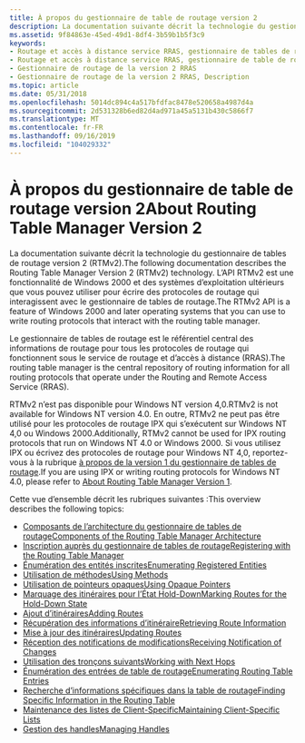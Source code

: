 ```yaml
---
title: À propos du gestionnaire de table de routage version 2
description: La documentation suivante décrit la technologie du gestionnaire de tables de routage version 2 (RTMv2).
ms.assetid: 9f84863e-45ed-49d1-8df4-3b59b1b5f3c9
keywords:
- Routage et accès à distance service RRAS, gestionnaire de tables de routage version 2
- Routage et accès à distance service RRAS, gestionnaire de table de routage version 2, Description
- Gestionnaire de routage de la version 2 RRAS
- Gestionnaire de routage de la version 2 RRAS, Description
ms.topic: article
ms.date: 05/31/2018
ms.openlocfilehash: 5014dc894c4a517bfdfac8478e520658a4987d4a
ms.sourcegitcommit: 2d531328b6ed82d4ad971a45a5131b430c5866f7
ms.translationtype: MT
ms.contentlocale: fr-FR
ms.lasthandoff: 09/16/2019
ms.locfileid: "104029332"
---
```

# <a name="about-routing-table-manager-version-2"></a><span data-ttu-id="4c7ac-107">À propos du gestionnaire de table de routage version 2</span><span class="sxs-lookup"><span data-stu-id="4c7ac-107">About Routing Table Manager Version 2</span></span>

<span data-ttu-id="4c7ac-108">La documentation suivante décrit la technologie du gestionnaire de tables de routage version 2 (RTMv2).</span><span class="sxs-lookup"><span data-stu-id="4c7ac-108">The following documentation describes the Routing Table Manager Version 2 (RTMv2) technology.</span></span> <span data-ttu-id="4c7ac-109">L’API RTMv2 est une fonctionnalité de Windows 2000 et des systèmes d’exploitation ultérieurs que vous pouvez utiliser pour écrire des protocoles de routage qui interagissent avec le gestionnaire de tables de routage.</span><span class="sxs-lookup"><span data-stu-id="4c7ac-109">The RTMv2 API is a feature of Windows 2000 and later operating systems that you can use to write routing protocols that interact with the routing table manager.</span></span>

<span data-ttu-id="4c7ac-110">Le gestionnaire de tables de routage est le référentiel central des informations de routage pour tous les protocoles de routage qui fonctionnent sous le service de routage et d’accès à distance (RRAS).</span><span class="sxs-lookup"><span data-stu-id="4c7ac-110">The routing table manager is the central repository of routing information for all routing protocols that operate under the Routing and Remote Access Service (RRAS).</span></span>

<span data-ttu-id="4c7ac-111">RTMv2 n’est pas disponible pour Windows NT version 4,0.</span><span class="sxs-lookup"><span data-stu-id="4c7ac-111">RTMv2 is not available for Windows NT version 4.0.</span></span> <span data-ttu-id="4c7ac-112">En outre, RTMv2 ne peut pas être utilisé pour les protocoles de routage IPX qui s’exécutent sur Windows NT 4,0 ou Windows 2000.</span><span class="sxs-lookup"><span data-stu-id="4c7ac-112">Additionally, RTMv2 cannot be used for IPX routing protocols that run on Windows NT 4.0 or Windows 2000.</span></span> <span data-ttu-id="4c7ac-113">Si vous utilisez IPX ou écrivez des protocoles de routage pour Windows NT 4,0, reportez-vous à la rubrique [à propos de la version 1 du gestionnaire de tables de routage](about-routing-table-manager-version-1.md).</span><span class="sxs-lookup"><span data-stu-id="4c7ac-113">If you are using IPX or writing routing protocols for Windows NT 4.0, please refer to [About Routing Table Manager Version 1](about-routing-table-manager-version-1.md).</span></span>

<span data-ttu-id="4c7ac-114">Cette vue d’ensemble décrit les rubriques suivantes :</span><span class="sxs-lookup"><span data-stu-id="4c7ac-114">This overview describes the following topics:</span></span>

-   [<span data-ttu-id="4c7ac-115">Composants de l’architecture du gestionnaire de tables de routage</span><span class="sxs-lookup"><span data-stu-id="4c7ac-115">Components of the Routing Table Manager Architecture</span></span>](components-of-the-routing-table-manager-architecture.md)
-   [<span data-ttu-id="4c7ac-116">Inscription auprès du gestionnaire de tables de routage</span><span class="sxs-lookup"><span data-stu-id="4c7ac-116">Registering with the Routing Table Manager</span></span>](registering-with-the-routing-table-manager.md)
-   [<span data-ttu-id="4c7ac-117">Énumération des entités inscrites</span><span class="sxs-lookup"><span data-stu-id="4c7ac-117">Enumerating Registered Entities</span></span>](enumerating-registered-entities.md)
-   [<span data-ttu-id="4c7ac-118">Utilisation de méthodes</span><span class="sxs-lookup"><span data-stu-id="4c7ac-118">Using Methods</span></span>](using-methods.md)
-   [<span data-ttu-id="4c7ac-119">Utilisation de pointeurs opaques</span><span class="sxs-lookup"><span data-stu-id="4c7ac-119">Using Opaque Pointers</span></span>](using-opaque-pointers.md)
-   [<span data-ttu-id="4c7ac-120">Marquage des itinéraires pour l’État Hold-Down</span><span class="sxs-lookup"><span data-stu-id="4c7ac-120">Marking Routes for the Hold-Down State</span></span>](marking-routes-for-the-hold-down-state.md)
-   [<span data-ttu-id="4c7ac-121">Ajout d’itinéraires</span><span class="sxs-lookup"><span data-stu-id="4c7ac-121">Adding Routes</span></span>](adding-routes.md)
-   [<span data-ttu-id="4c7ac-122">Récupération des informations d’itinéraire</span><span class="sxs-lookup"><span data-stu-id="4c7ac-122">Retrieving Route Information</span></span>](retrieving-route-information.md)
-   [<span data-ttu-id="4c7ac-123">Mise à jour des itinéraires</span><span class="sxs-lookup"><span data-stu-id="4c7ac-123">Updating Routes</span></span>](updating-routes.md)
-   [<span data-ttu-id="4c7ac-124">Réception des notifications de modifications</span><span class="sxs-lookup"><span data-stu-id="4c7ac-124">Receiving Notification of Changes</span></span>](receiving-notification-of-changes.md)
-   [<span data-ttu-id="4c7ac-125">Utilisation des tronçons suivants</span><span class="sxs-lookup"><span data-stu-id="4c7ac-125">Working with Next Hops</span></span>](working-with-next-hops.md)
-   [<span data-ttu-id="4c7ac-126">Énumération des entrées de table de routage</span><span class="sxs-lookup"><span data-stu-id="4c7ac-126">Enumerating Routing Table Entries</span></span>](enumerating-routing-table-entries.md)
-   [<span data-ttu-id="4c7ac-127">Recherche d’informations spécifiques dans la table de routage</span><span class="sxs-lookup"><span data-stu-id="4c7ac-127">Finding Specific Information in the Routing Table</span></span>](finding-specific-information-in-the-routing-table.md)
-   [<span data-ttu-id="4c7ac-128">Maintenance des listes de Client-Specific</span><span class="sxs-lookup"><span data-stu-id="4c7ac-128">Maintaining Client-Specific Lists</span></span>](maintaining-client-specific-lists.md)
-   [<span data-ttu-id="4c7ac-129">Gestion des handles</span><span class="sxs-lookup"><span data-stu-id="4c7ac-129">Managing Handles</span></span>](managing-handles.md)

 

 




